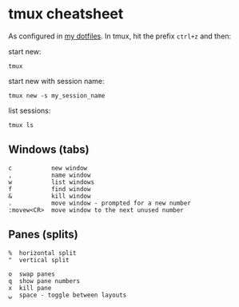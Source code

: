 # tmux cheatsheet

As configured in [my dotfiles](https://github.com/henrik/dotfiles/blob/master/tmux.conf).
In tmux, hit the prefix `ctrl+z` and then:

start new:

    tmux

start new with session name:

    tmux new -s my_session_name

list sessions:

    tmux ls

## Windows (tabs)

    c           new window
    ,           name window
    w           list windows
    f           find window
    &           kill window
    .           move window - prompted for a new number
    :movew<CR>  move window to the next unused number

## Panes (splits)

    %  horizontal split
    "  vertical split

    o  swap panes
    q  show pane numbers
    x  kill pane
    ⍽  space - toggle between layouts
